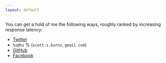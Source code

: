 ```yaml
---
layout: default
---
```


You can get a hold of me the following ways, roughly ranked by increasing response latency:

*   [Twitter](https://twitter.com/scottsburns)
*   `%s@%s` % (`scott.s.burns`, `gmail.com`)
*   [GitHub](https://github.com/sburns)
*   [Facebook](https://www.facebook.com/scott.s.burns)